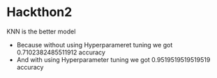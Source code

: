 # Hackthon2
KNN is the better model
* Because without using Hyperparameret tuning we got 0.7102382485511912 accuracy 
* And with using Hyperparameter tuning we got 0.9519519519519519 accuracy
